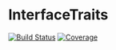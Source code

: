 # InterfaceTraits

[![Build Status](https://github.com/jlapeyre/InterfaceTraits.jl/actions/workflows/CI.yml/badge.svg?branch=main)](https://github.com/jlapeyre/InterfaceTraits.jl/actions/workflows/CI.yml?query=branch%3Amain)
[![Coverage](https://codecov.io/gh/jlapeyre/InterfaceTraits.jl/branch/main/graph/badge.svg)](https://codecov.io/gh/jlapeyre/InterfaceTraits.jl)
